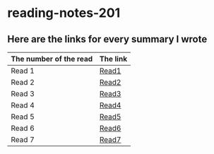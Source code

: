 # reading-notes-201

## Here are the links for every summary I wrote 

|  The number of the read           |  The link                        |
|-----------------------------------|----------------------------------|
| Read 1                            | [Read1](./Read1.md)              |
| Read 2                            | [Read2](./Read2.md)              |
| Read 3                            | [Read3](./Read3.md)              |
| Read 4                            | [Read4](./Read4.md)              |
| Read 5                            | [Read5](./Read5.md)              |
| Read 6                            | [Read6](./Read6.md)              |
| Read 7                            | [Read7](./Read7.md)              |





